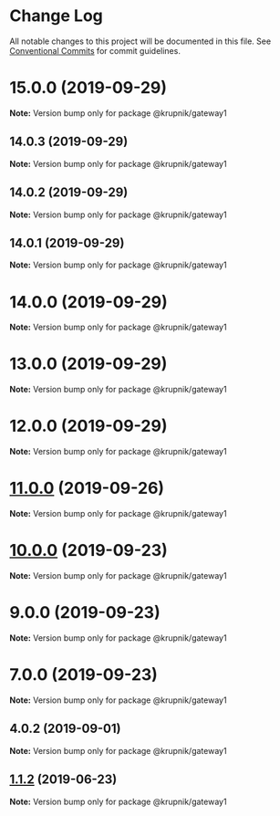 # Change Log

All notable changes to this project will be documented in this file.
See [Conventional Commits](https://conventionalcommits.org) for commit guidelines.

# 15.0.0 (2019-09-29)

**Note:** Version bump only for package @krupnik/gateway1





## 14.0.3 (2019-09-29)

**Note:** Version bump only for package @krupnik/gateway1





## 14.0.2 (2019-09-29)

**Note:** Version bump only for package @krupnik/gateway1





## 14.0.1 (2019-09-29)

**Note:** Version bump only for package @krupnik/gateway1





# 14.0.0 (2019-09-29)

**Note:** Version bump only for package @krupnik/gateway1





# 13.0.0 (2019-09-29)

**Note:** Version bump only for package @krupnik/gateway1





# 12.0.0 (2019-09-29)

**Note:** Version bump only for package @krupnik/gateway1





# [11.0.0](https://github.com/yurikrupniktools/client-apps/compare/@krupnik/gateway1@10.0.0...@krupnik/gateway1@11.0.0) (2019-09-26)

**Note:** Version bump only for package @krupnik/gateway1





# [10.0.0](https://github.com/yurikrupniktools/client-apps/compare/@krupnik/gateway1@9.0.0...@krupnik/gateway1@10.0.0) (2019-09-23)

**Note:** Version bump only for package @krupnik/gateway1





# 9.0.0 (2019-09-23)

**Note:** Version bump only for package @krupnik/gateway1





# 7.0.0 (2019-09-23)

**Note:** Version bump only for package @krupnik/gateway1





## 4.0.2 (2019-09-01)

**Note:** Version bump only for package @krupnik/gateway1





## [1.1.2](https://github.com/yurikrupniktools/client-apps/compare/@krupnik/gateway1@1.1.1...@krupnik/gateway1@1.1.2) (2019-06-23)

**Note:** Version bump only for package @krupnik/gateway1
